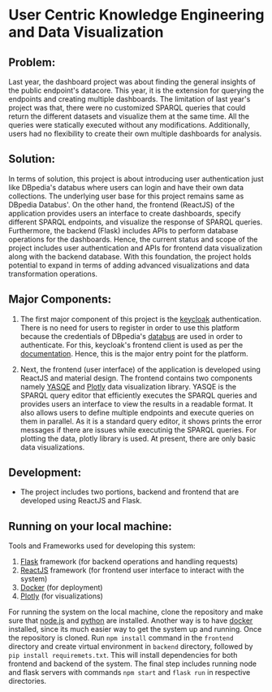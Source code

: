 # User Centric Knowledge Engineering and Data Visualization

## Problem:
Last year, the dashboard project was about finding the general insights of the public endpoint's datacore. This year, it is the extension for querying the endpoints and creating multiple dashboards. The limitation of last year's project was that, there were no customized SPARQL queries that could return the different datasets and visualize them at the same time. All the queries were statically executed without any modifications. Additionally, users had no flexibility to create their own multiple dashboards for analysis.

## Solution:
In terms of solution, this project is about introducing user authentication just like DBpedia's databus where users can login and have their own data collections. The underlying user base for this project remains same as DBpedia Databus'. On the other hand, the frontend (ReactJS) of the application provides users an interface to create dashboards, specify different SPARQL endpoints, and visualize the response of SPARQL queries. Furthermore, the backend (Flask) includes APIs to perform database operations for the dashboards. Hence, the current status and scope of the project includes user authentication and APIs for frontend data visualization along with the backend database. With this foundation, the project holds potential to expand in terms of adding advanced visualizations and data transformation operations.

## Major Components:

1) The first major component of this project is the [keycloak](https://www.keycloak.org/) authentication. There is no need for users to register in order to use this platform because the credentials of DBpedia's [databus](https://databus.dbpedia.org/) are used in order to authenticate. For this, keycloak's frontend client is used as per the [documentation](https://www.keycloak.org/docs/latest/securing_apps/). Hence, this is the major entry point for the platform.

2) Next, the frontend (user interface) of the application is developed using ReactJS and material design. The frontend contains two components namely [YASQE](https://triply.cc/docs/yasgui-api) and [Plotly](https://plotly.com/) data visualization library. YASQE is the SPARQL query editor that efficiently executes the SPARQL queries and provides users an interface to view the results in a readable format. It also allows users to define multiple endpoints and execute queries on them in parallel. As it is a standard query editor, it shows prints the error messages if there are issues while executinig the SPARQL queries. For plotting the data, plotly library is used. At present, there are only basic data visualizations.

## Development:
- The project includes two portions, backend and frontend that are developed using ReactJS and Flask.

## Running on your local machine:
Tools and Frameworks used for developing this system:
1) [Flask](https://flask.palletsprojects.com/en/1.1.x/) framework (for backend operations and handling requests)
2) [ReactJS](https://reactjs.org/) framework (for frontend user interface to interact with the system)
3) [Docker](https://www.docker.com/) (for deployment)
4) [Plotly](https://plotly.com/)  (for visualizations)

For running the system on the local machine, clone the repository and make sure that [node.js](https://nodejs.org/en/) and [python](https://www.python.org/) are installed. Another way is to have [docker]() installed, since its much easier way to get the system up and running. Once the repository is cloned. Run ```npm install``` command in the ```frontend``` directory and create virtual environment in ```backend``` directory, followed by ```pip install requiremets.txt```. This will install dependencies for both frontend and backend of the system. The final step includes running node and flask servers with commands ```npm start``` and ```flask run``` in respective directories.
